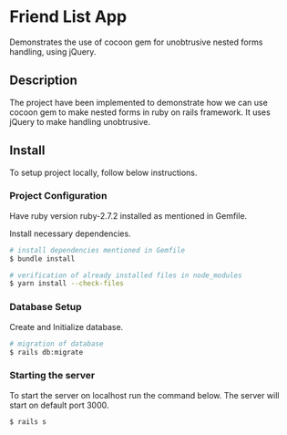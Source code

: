 # Friend List App
Demonstrates the use of cocoon gem for unobtrusive nested forms handling, using jQuery.

## Description
The project have been implemented to demonstrate how we can use cocoon gem to make nested forms in ruby on rails framework.
It uses jQuery to make handling unobtrusive.

## Install
To setup project locally, follow below instructions.

### Project Configuration
Have ruby version ruby-2.7.2 installed as mentioned in Gemfile.

Install necessary dependencies.
```bash
# install dependencies mentioned in Gemfile
$ bundle install

# verification of already installed files in node_modules
$ yarn install --check-files
```

### Database Setup
Create and Initialize database.
```bash
# migration of database
$ rails db:migrate
```

### Starting the server
To start the server on localhost run the command below. The server will start on default port 3000.
```bash
$ rails s
```
